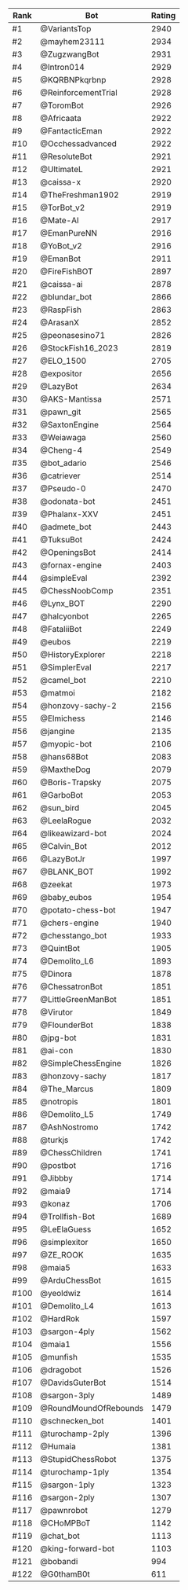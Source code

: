 Rank|Bot|Rating
---|---|---
#1|@VariantsTop|2940
#2|@mayhem23111|2934
#3|@ZugzwangBot|2931
#4|@Intron014|2929
#5|@KQRBNPkqrbnp|2928
#6|@ReinforcementTrial|2928
#7|@ToromBot|2926
#8|@Africaata|2922
#9|@FantacticEman|2922
#10|@Occhessadvanced|2922
#11|@ResoluteBot|2921
#12|@UltimateL|2921
#13|@caissa-x|2920
#14|@TheFreshman1902|2919
#15|@TorBot_v2|2919
#16|@Mate-AI|2917
#17|@EmanPureNN|2916
#18|@YoBot_v2|2916
#19|@EmanBot|2911
#20|@FireFishBOT|2897
#21|@caissa-ai|2878
#22|@blundar_bot|2866
#23|@RaspFish|2863
#24|@ArasanX|2852
#25|@peonasesino71|2826
#26|@StockFish16_2023|2819
#27|@ELO_1500|2705
#28|@expositor|2656
#29|@LazyBot|2634
#30|@AKS-Mantissa|2571
#31|@pawn_git|2565
#32|@SaxtonEngine|2564
#33|@Weiawaga|2560
#34|@Cheng-4|2549
#35|@bot_adario|2546
#36|@catriever|2514
#37|@Pseudo-0|2470
#38|@odonata-bot|2451
#39|@Phalanx-XXV|2451
#40|@admete_bot|2443
#41|@TuksuBot|2424
#42|@OpeningsBot|2414
#43|@fornax-engine|2403
#44|@simpleEval|2392
#45|@ChessNoobComp|2351
#46|@Lynx_BOT|2290
#47|@halcyonbot|2265
#48|@FataliiBot|2249
#49|@eubos|2219
#50|@HistoryExplorer|2218
#51|@SimplerEval|2217
#52|@camel_bot|2210
#53|@matmoi|2182
#54|@honzovy-sachy-2|2156
#55|@Elmichess|2146
#56|@jangine|2135
#57|@myopic-bot|2106
#58|@hans68Bot|2083
#59|@MaxtheDog|2079
#60|@Boris-Trapsky|2075
#61|@GarboBot|2053
#62|@sun_bird|2045
#63|@LeelaRogue|2032
#64|@likeawizard-bot|2024
#65|@Calvin_Bot|2012
#66|@LazyBotJr|1997
#67|@BLANK_BOT|1992
#68|@zeekat|1973
#69|@baby_eubos|1954
#70|@potato-chess-bot|1947
#71|@chers-engine|1940
#72|@chesstango_bot|1933
#73|@QuintBot|1905
#74|@Demolito_L6|1893
#75|@Dinora|1878
#76|@ChessatronBot|1851
#77|@LittleGreenManBot|1851
#78|@Virutor|1849
#79|@FlounderBot|1838
#80|@jpg-bot|1831
#81|@ai-con|1830
#82|@SimpleChessEngine|1826
#83|@honzovy-sachy|1817
#84|@The_Marcus|1809
#85|@notropis|1801
#86|@Demolito_L5|1749
#87|@AshNostromo|1742
#88|@turkjs|1742
#89|@ChessChildren|1741
#90|@postbot|1716
#91|@Jibbby|1714
#92|@maia9|1714
#93|@konaz|1706
#94|@Trollfish-Bot|1689
#95|@LeElaGuess|1652
#96|@simplexitor|1650
#97|@ZE_ROOK|1635
#98|@maia5|1633
#99|@ArduChessBot|1615
#100|@yeoldwiz|1614
#101|@Demolito_L4|1613
#102|@HardRok|1597
#103|@sargon-4ply|1562
#104|@maia1|1556
#105|@munfish|1535
#106|@dragobot|1526
#107|@DavidsGuterBot|1514
#108|@sargon-3ply|1489
#109|@RoundMoundOfRebounds|1479
#110|@schnecken_bot|1401
#111|@turochamp-2ply|1396
#112|@Humaia|1381
#113|@StupidChessRobot|1375
#114|@turochamp-1ply|1354
#115|@sargon-1ply|1323
#116|@sargon-2ply|1307
#117|@pawnrobot|1279
#118|@CHoMPBoT|1142
#119|@chat_bot|1113
#120|@king-forward-bot|1103
#121|@bobandi|994
#122|@G0thamB0t|611
